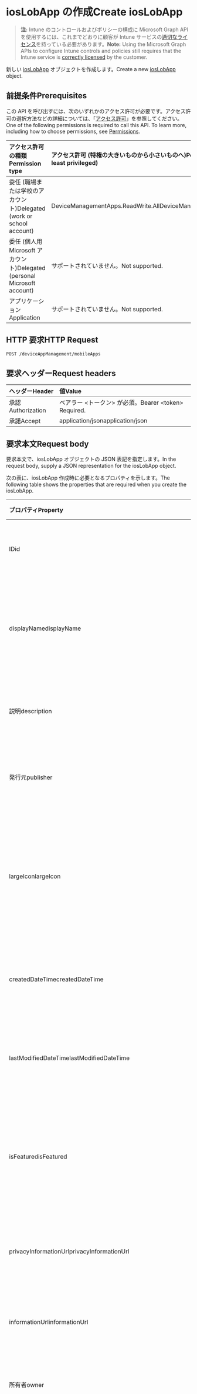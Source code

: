 # <a name="create-ioslobapp"></a><span data-ttu-id="64b0a-101">iosLobApp の作成</span><span class="sxs-lookup"><span data-stu-id="64b0a-101">Create iosLobApp</span></span>

> <span data-ttu-id="64b0a-102">**注:** Intune のコントロールおよびポリシーの構成に Microsoft Graph API を使用するには、これまでどおりに顧客が Intune サービスの[適切なライセンス](https://go.microsoft.com/fwlink/?linkid=839381)を持っている必要があります。</span><span class="sxs-lookup"><span data-stu-id="64b0a-102">**Note:** Using the Microsoft Graph APIs to configure Intune controls and policies still requires that the Intune service is [correctly licensed](https://go.microsoft.com/fwlink/?linkid=839381) by the customer.</span></span>

<span data-ttu-id="64b0a-103">新しい [iosLobApp](../resources/intune_apps_ioslobapp.md) オブジェクトを作成します。</span><span class="sxs-lookup"><span data-stu-id="64b0a-103">Create a new [iosLobApp](../resources/intune_apps_ioslobapp.md) object.</span></span>
## <a name="prerequisites"></a><span data-ttu-id="64b0a-104">前提条件</span><span class="sxs-lookup"><span data-stu-id="64b0a-104">Prerequisites</span></span>
<span data-ttu-id="64b0a-p101">この API を呼び出すには、次のいずれかのアクセス許可が必要です。アクセス許可の選択方法などの詳細については、「[アクセス許可](../../../concepts/permissions_reference.md)」を参照してください。</span><span class="sxs-lookup"><span data-stu-id="64b0a-p101">One of the following permissions is required to call this API. To learn more, including how to choose permissions, see [Permissions](../../../concepts/permissions_reference.md).</span></span>

|<span data-ttu-id="64b0a-107">アクセス許可の種類</span><span class="sxs-lookup"><span data-stu-id="64b0a-107">Permission type</span></span>|<span data-ttu-id="64b0a-108">アクセス許可 (特権の大きいものから小さいものへ)</span><span class="sxs-lookup"><span data-stu-id="64b0a-108">Permissions (from most to least privileged)</span></span>|
|:---|:---|
|<span data-ttu-id="64b0a-109">委任 (職場または学校のアカウント)</span><span class="sxs-lookup"><span data-stu-id="64b0a-109">Delegated (work or school account)</span></span>|<span data-ttu-id="64b0a-110">DeviceManagementApps.ReadWrite.All</span><span class="sxs-lookup"><span data-stu-id="64b0a-110">DeviceManagementApps.ReadWrite.All</span></span>|
|<span data-ttu-id="64b0a-111">委任 (個人用 Microsoft アカウント)</span><span class="sxs-lookup"><span data-stu-id="64b0a-111">Delegated (personal Microsoft account)</span></span>|<span data-ttu-id="64b0a-112">サポートされていません。</span><span class="sxs-lookup"><span data-stu-id="64b0a-112">Not supported.</span></span>|
|<span data-ttu-id="64b0a-113">アプリケーション</span><span class="sxs-lookup"><span data-stu-id="64b0a-113">Application</span></span>|<span data-ttu-id="64b0a-114">サポートされていません。</span><span class="sxs-lookup"><span data-stu-id="64b0a-114">Not supported.</span></span>|

## <a name="http-request"></a><span data-ttu-id="64b0a-115">HTTP 要求</span><span class="sxs-lookup"><span data-stu-id="64b0a-115">HTTP Request</span></span>
<!-- {
  "blockType": "ignored"
}
-->
``` http
POST /deviceAppManagement/mobileApps
```

## <a name="request-headers"></a><span data-ttu-id="64b0a-116">要求ヘッダー</span><span class="sxs-lookup"><span data-stu-id="64b0a-116">Request headers</span></span>
|<span data-ttu-id="64b0a-117">ヘッダー</span><span class="sxs-lookup"><span data-stu-id="64b0a-117">Header</span></span>|<span data-ttu-id="64b0a-118">値</span><span class="sxs-lookup"><span data-stu-id="64b0a-118">Value</span></span>|
|:---|:---|
|<span data-ttu-id="64b0a-119">承認</span><span class="sxs-lookup"><span data-stu-id="64b0a-119">Authorization</span></span>|<span data-ttu-id="64b0a-120">ベアラー &lt;トークン&gt; が必須。</span><span class="sxs-lookup"><span data-stu-id="64b0a-120">Bearer &lt;token&gt; Required.</span></span>|
|<span data-ttu-id="64b0a-121">承諾</span><span class="sxs-lookup"><span data-stu-id="64b0a-121">Accept</span></span>|<span data-ttu-id="64b0a-122">application/json</span><span class="sxs-lookup"><span data-stu-id="64b0a-122">application/json</span></span>|

## <a name="request-body"></a><span data-ttu-id="64b0a-123">要求本文</span><span class="sxs-lookup"><span data-stu-id="64b0a-123">Request body</span></span>
<span data-ttu-id="64b0a-124">要求本文で、iosLobApp オブジェクトの JSON 表記を指定します。</span><span class="sxs-lookup"><span data-stu-id="64b0a-124">In the request body, supply a JSON representation for the iosLobApp object.</span></span>

<span data-ttu-id="64b0a-125">次の表に、iosLobApp 作成時に必要となるプロパティを示します。</span><span class="sxs-lookup"><span data-stu-id="64b0a-125">The following table shows the properties that are required when you create the iosLobApp.</span></span>

|<span data-ttu-id="64b0a-126">プロパティ</span><span class="sxs-lookup"><span data-stu-id="64b0a-126">Property</span></span>|<span data-ttu-id="64b0a-127">タイプ</span><span class="sxs-lookup"><span data-stu-id="64b0a-127">Type</span></span>|<span data-ttu-id="64b0a-128">説明</span><span class="sxs-lookup"><span data-stu-id="64b0a-128">Description</span></span>|
|:---|:---|:---|
|<span data-ttu-id="64b0a-129">ID</span><span class="sxs-lookup"><span data-stu-id="64b0a-129">id</span></span>|<span data-ttu-id="64b0a-130">文字列</span><span class="sxs-lookup"><span data-stu-id="64b0a-130">String</span></span>|<span data-ttu-id="64b0a-131">エンティティのキー。</span><span class="sxs-lookup"><span data-stu-id="64b0a-131">Key of the entity.</span></span> <span data-ttu-id="64b0a-132">[mobileApp](../resources/intune_apps_mobileapp.md) から継承します</span><span class="sxs-lookup"><span data-stu-id="64b0a-132">Inherited from [mobileApp](../resources/intune_apps_mobileapp.md)</span></span>|
|<span data-ttu-id="64b0a-133">displayName</span><span class="sxs-lookup"><span data-stu-id="64b0a-133">displayName</span></span>|<span data-ttu-id="64b0a-134">文字列</span><span class="sxs-lookup"><span data-stu-id="64b0a-134">String</span></span>|<span data-ttu-id="64b0a-135">管理者が提供またはインポートしたアプリのタイトル。</span><span class="sxs-lookup"><span data-stu-id="64b0a-135">The admin provided or imported title of the app.</span></span> <span data-ttu-id="64b0a-136">[mobileApp](../resources/intune_apps_mobileapp.md) から継承します</span><span class="sxs-lookup"><span data-stu-id="64b0a-136">Inherited from [mobileApp](../resources/intune_apps_mobileapp.md)</span></span>|
|<span data-ttu-id="64b0a-137">説明</span><span class="sxs-lookup"><span data-stu-id="64b0a-137">description</span></span>|<span data-ttu-id="64b0a-138">文字列</span><span class="sxs-lookup"><span data-stu-id="64b0a-138">String</span></span>|<span data-ttu-id="64b0a-139">アプリの説明。</span><span class="sxs-lookup"><span data-stu-id="64b0a-139">The description of the app.</span></span> <span data-ttu-id="64b0a-140">[mobileApp](../resources/intune_apps_mobileapp.md) から継承します</span><span class="sxs-lookup"><span data-stu-id="64b0a-140">Inherited from [mobileApp](../resources/intune_apps_mobileapp.md)</span></span>|
|<span data-ttu-id="64b0a-141">発行元</span><span class="sxs-lookup"><span data-stu-id="64b0a-141">publisher</span></span>|<span data-ttu-id="64b0a-142">文字列</span><span class="sxs-lookup"><span data-stu-id="64b0a-142">String</span></span>|<span data-ttu-id="64b0a-143">アプリの発行元。</span><span class="sxs-lookup"><span data-stu-id="64b0a-143">The publisher of the app.</span></span> <span data-ttu-id="64b0a-144">[mobileApp](../resources/intune_apps_mobileapp.md) から継承します</span><span class="sxs-lookup"><span data-stu-id="64b0a-144">Inherited from [mobileApp](../resources/intune_apps_mobileapp.md)</span></span>|
|<span data-ttu-id="64b0a-145">largeIcon</span><span class="sxs-lookup"><span data-stu-id="64b0a-145">largeIcon</span></span>|[<span data-ttu-id="64b0a-146">mimeContent</span><span class="sxs-lookup"><span data-stu-id="64b0a-146">mimeContent</span></span>](../resources/intune_shared_mimecontent.md)|<span data-ttu-id="64b0a-147">アプリの詳細に表示され、アイコンのアップロードに使用される大きなアイコン。</span><span class="sxs-lookup"><span data-stu-id="64b0a-147">The large icon, to be displayed in the app details and used for upload of the icon.</span></span> <span data-ttu-id="64b0a-148">[mobileApp](../resources/intune_apps_mobileapp.md) から継承します</span><span class="sxs-lookup"><span data-stu-id="64b0a-148">Inherited from [mobileApp](../resources/intune_apps_mobileapp.md)</span></span>|
|<span data-ttu-id="64b0a-149">createdDateTime</span><span class="sxs-lookup"><span data-stu-id="64b0a-149">createdDateTime</span></span>|<span data-ttu-id="64b0a-150">DateTimeOffset</span><span class="sxs-lookup"><span data-stu-id="64b0a-150">DateTimeOffset</span></span>|<span data-ttu-id="64b0a-151">アプリが作成された日時。</span><span class="sxs-lookup"><span data-stu-id="64b0a-151">The date and time the app was created.</span></span> <span data-ttu-id="64b0a-152">[mobileApp](../resources/intune_apps_mobileapp.md) から継承します</span><span class="sxs-lookup"><span data-stu-id="64b0a-152">Inherited from [mobileApp](../resources/intune_apps_mobileapp.md)</span></span>|
|<span data-ttu-id="64b0a-153">lastModifiedDateTime</span><span class="sxs-lookup"><span data-stu-id="64b0a-153">lastModifiedDateTime</span></span>|<span data-ttu-id="64b0a-154">DateTimeOffset</span><span class="sxs-lookup"><span data-stu-id="64b0a-154">DateTimeOffset</span></span>|<span data-ttu-id="64b0a-155">アプリが最後に変更された日時。</span><span class="sxs-lookup"><span data-stu-id="64b0a-155">The date and time the app was last modified.</span></span> <span data-ttu-id="64b0a-156">[mobileApp](../resources/intune_apps_mobileapp.md) から継承します</span><span class="sxs-lookup"><span data-stu-id="64b0a-156">Inherited from [mobileApp](../resources/intune_apps_mobileapp.md)</span></span>|
|<span data-ttu-id="64b0a-157">isFeatured</span><span class="sxs-lookup"><span data-stu-id="64b0a-157">isFeatured</span></span>|<span data-ttu-id="64b0a-158">ブール値</span><span class="sxs-lookup"><span data-stu-id="64b0a-158">Boolean</span></span>|<span data-ttu-id="64b0a-159">アプリが管理者のおすすめとしてマークされたかどうかを示す値。[mobileApp](../resources/intune_apps_mobileapp.md) から継承します</span><span class="sxs-lookup"><span data-stu-id="64b0a-159">The value indicating whether the app is marked as featured by the admin. Inherited from [mobileApp](../resources/intune_apps_mobileapp.md)</span></span>|
|<span data-ttu-id="64b0a-160">privacyInformationUrl</span><span class="sxs-lookup"><span data-stu-id="64b0a-160">privacyInformationUrl</span></span>|<span data-ttu-id="64b0a-161">文字列</span><span class="sxs-lookup"><span data-stu-id="64b0a-161">String</span></span>|<span data-ttu-id="64b0a-162">プライバシーに関する声明の URL。</span><span class="sxs-lookup"><span data-stu-id="64b0a-162">The privacy statement Url.</span></span> <span data-ttu-id="64b0a-163">[mobileApp](../resources/intune_apps_mobileapp.md) から継承します</span><span class="sxs-lookup"><span data-stu-id="64b0a-163">Inherited from [mobileApp](../resources/intune_apps_mobileapp.md)</span></span>|
|<span data-ttu-id="64b0a-164">informationUrl</span><span class="sxs-lookup"><span data-stu-id="64b0a-164">informationUrl</span></span>|<span data-ttu-id="64b0a-165">文字列</span><span class="sxs-lookup"><span data-stu-id="64b0a-165">String</span></span>|<span data-ttu-id="64b0a-166">詳細情報の URL。</span><span class="sxs-lookup"><span data-stu-id="64b0a-166">The more information Url.</span></span> <span data-ttu-id="64b0a-167">[mobileApp](../resources/intune_apps_mobileapp.md) から継承します</span><span class="sxs-lookup"><span data-stu-id="64b0a-167">Inherited from [mobileApp](../resources/intune_apps_mobileapp.md)</span></span>|
|<span data-ttu-id="64b0a-168">所有者</span><span class="sxs-lookup"><span data-stu-id="64b0a-168">owner</span></span>|<span data-ttu-id="64b0a-169">文字列</span><span class="sxs-lookup"><span data-stu-id="64b0a-169">String</span></span>|<span data-ttu-id="64b0a-170">アプリの所有者。</span><span class="sxs-lookup"><span data-stu-id="64b0a-170">The owner of the app.</span></span> <span data-ttu-id="64b0a-171">[mobileApp](../resources/intune_apps_mobileapp.md) から継承します</span><span class="sxs-lookup"><span data-stu-id="64b0a-171">Inherited from [mobileApp](../resources/intune_apps_mobileapp.md)</span></span>|
|<span data-ttu-id="64b0a-172">開発者</span><span class="sxs-lookup"><span data-stu-id="64b0a-172">developer</span></span>|<span data-ttu-id="64b0a-173">文字列</span><span class="sxs-lookup"><span data-stu-id="64b0a-173">String</span></span>|<span data-ttu-id="64b0a-174">アプリの開発者。</span><span class="sxs-lookup"><span data-stu-id="64b0a-174">The developer of the app.</span></span> <span data-ttu-id="64b0a-175">[mobileApp](../resources/intune_apps_mobileapp.md) から継承します</span><span class="sxs-lookup"><span data-stu-id="64b0a-175">Inherited from [mobileApp](../resources/intune_apps_mobileapp.md)</span></span>|
|<span data-ttu-id="64b0a-176">メモ</span><span class="sxs-lookup"><span data-stu-id="64b0a-176">notes</span></span>|<span data-ttu-id="64b0a-177">文字列</span><span class="sxs-lookup"><span data-stu-id="64b0a-177">String</span></span>|<span data-ttu-id="64b0a-178">アプリ用のメモ。</span><span class="sxs-lookup"><span data-stu-id="64b0a-178">Notes for the app.</span></span> <span data-ttu-id="64b0a-179">[mobileApp](../resources/intune_apps_mobileapp.md) から継承します</span><span class="sxs-lookup"><span data-stu-id="64b0a-179">Inherited from [mobileApp](../resources/intune_apps_mobileapp.md)</span></span>|
|<span data-ttu-id="64b0a-180">publishingState</span><span class="sxs-lookup"><span data-stu-id="64b0a-180">publishingState</span></span>|[<span data-ttu-id="64b0a-181">mobileAppPublishingState</span><span class="sxs-lookup"><span data-stu-id="64b0a-181">mobileAppPublishingState</span></span>](../resources/intune_apps_mobileapppublishingstate.md)|<span data-ttu-id="64b0a-182">アプリの発行の状態。</span><span class="sxs-lookup"><span data-stu-id="64b0a-182">The publishing state for the app.</span></span> <span data-ttu-id="64b0a-183">アプリが発行されていない限り、アプリを割り当てることはできません。</span><span class="sxs-lookup"><span data-stu-id="64b0a-183">The app cannot be assigned unless the app is published.</span></span> <span data-ttu-id="64b0a-184">[mobileApp](../resources/intune_apps_mobileapp.md) から継承します。</span><span class="sxs-lookup"><span data-stu-id="64b0a-184">Inherited from [mobileApp](../resources/intune_apps_mobileapp.md)</span></span> <span data-ttu-id="64b0a-185">指定できる値は、 `notPublished`、`processing`、`published` です。</span><span class="sxs-lookup"><span data-stu-id="64b0a-185">The possible values are `notPublished`, `processing`, or `published`.</span></span>|
|<span data-ttu-id="64b0a-186">committedContentVersion</span><span class="sxs-lookup"><span data-stu-id="64b0a-186">committedContentVersion</span></span>|<span data-ttu-id="64b0a-187">文字列</span><span class="sxs-lookup"><span data-stu-id="64b0a-187">String</span></span>|<span data-ttu-id="64b0a-188">内部にコミットされたコンテンツのバージョン。</span><span class="sxs-lookup"><span data-stu-id="64b0a-188">The internal committed content version.</span></span> <span data-ttu-id="64b0a-189">[mobileLobApp](../resources/intune_apps_mobilelobapp.md) から継承します</span><span class="sxs-lookup"><span data-stu-id="64b0a-189">Inherited from [mobileLobApp](../resources/intune_apps_mobilelobapp.md)</span></span>|
|<span data-ttu-id="64b0a-190">fileName</span><span class="sxs-lookup"><span data-stu-id="64b0a-190">fileName</span></span>|<span data-ttu-id="64b0a-191">文字列</span><span class="sxs-lookup"><span data-stu-id="64b0a-191">String</span></span>|<span data-ttu-id="64b0a-192">メインの Lob アプリケーションのファイル名。</span><span class="sxs-lookup"><span data-stu-id="64b0a-192">The name of the main Lob application file.</span></span> <span data-ttu-id="64b0a-193">[mobileLobApp](../resources/intune_apps_mobilelobapp.md) から継承します</span><span class="sxs-lookup"><span data-stu-id="64b0a-193">Inherited from [mobileLobApp](../resources/intune_apps_mobilelobapp.md)</span></span>|
|<span data-ttu-id="64b0a-194">サイズ</span><span class="sxs-lookup"><span data-stu-id="64b0a-194">size</span></span>|<span data-ttu-id="64b0a-195">Int64</span><span class="sxs-lookup"><span data-stu-id="64b0a-195">Int64</span></span>|<span data-ttu-id="64b0a-196">アップロードされたすべてのファイルを含む合計サイズ。</span><span class="sxs-lookup"><span data-stu-id="64b0a-196">The total size, including all uploaded files.</span></span> <span data-ttu-id="64b0a-197">[mobileLobApp](../resources/intune_apps_mobilelobapp.md) から継承します</span><span class="sxs-lookup"><span data-stu-id="64b0a-197">Inherited from [mobileLobApp](../resources/intune_apps_mobilelobapp.md)</span></span>|
|<span data-ttu-id="64b0a-198">bundleId</span><span class="sxs-lookup"><span data-stu-id="64b0a-198">bundleId</span></span>|<span data-ttu-id="64b0a-199">文字列</span><span class="sxs-lookup"><span data-stu-id="64b0a-199">String</span></span>|<span data-ttu-id="64b0a-200">ID 名。</span><span class="sxs-lookup"><span data-stu-id="64b0a-200">The Identity Name.</span></span>|
|<span data-ttu-id="64b0a-201">applicableDeviceType</span><span class="sxs-lookup"><span data-stu-id="64b0a-201">applicableDeviceType</span></span>|[<span data-ttu-id="64b0a-202">iosDeviceType</span><span class="sxs-lookup"><span data-stu-id="64b0a-202">iosDeviceType</span></span>](../resources/intune_apps_iosdevicetype.md)|<span data-ttu-id="64b0a-203">このアプリを実行できる iOS アーキテクチャ。</span><span class="sxs-lookup"><span data-stu-id="64b0a-203">The iOS architecture for which this app can run on.</span></span>|
|<span data-ttu-id="64b0a-204">minimumSupportedOperatingSystem</span><span class="sxs-lookup"><span data-stu-id="64b0a-204">minimumSupportedOperatingSystem</span></span>|[<span data-ttu-id="64b0a-205">iosMinimumOperatingSystem</span><span class="sxs-lookup"><span data-stu-id="64b0a-205">iosMinimumOperatingSystem</span></span>](../resources/intune_apps_iosminimumoperatingsystem.md)|<span data-ttu-id="64b0a-206">該当するオペレーティング システムの最小の値です。</span><span class="sxs-lookup"><span data-stu-id="64b0a-206">The value for the minimum applicable operating system.</span></span>|
|<span data-ttu-id="64b0a-207">expirationDateTime</span><span class="sxs-lookup"><span data-stu-id="64b0a-207">expirationDateTime</span></span>|<span data-ttu-id="64b0a-208">DateTimeOffset</span><span class="sxs-lookup"><span data-stu-id="64b0a-208">DateTimeOffset</span></span>|<span data-ttu-id="64b0a-209">有効期限。</span><span class="sxs-lookup"><span data-stu-id="64b0a-209">The expiration time.</span></span>|
|<span data-ttu-id="64b0a-210">VersionNumber</span><span class="sxs-lookup"><span data-stu-id="64b0a-210">versionNumber</span></span>|<span data-ttu-id="64b0a-211">文字列</span><span class="sxs-lookup"><span data-stu-id="64b0a-211">String</span></span>|<span data-ttu-id="64b0a-212">iOS 基幹業務 (LoB) アプリのバージョン番号。</span><span class="sxs-lookup"><span data-stu-id="64b0a-212">The version number of iOS Line of Business (LoB) app.</span></span>|
|<span data-ttu-id="64b0a-213">buildNumber</span><span class="sxs-lookup"><span data-stu-id="64b0a-213">buildNumber</span></span>|<span data-ttu-id="64b0a-214">文字列</span><span class="sxs-lookup"><span data-stu-id="64b0a-214">String</span></span>|<span data-ttu-id="64b0a-215">iOS 基幹業務 (LoB) アプリのビルド番号。</span><span class="sxs-lookup"><span data-stu-id="64b0a-215">The build number of iOS Line of Business (LoB) app.</span></span>|



## <a name="response"></a><span data-ttu-id="64b0a-216">応答</span><span class="sxs-lookup"><span data-stu-id="64b0a-216">Response</span></span>
<span data-ttu-id="64b0a-217">成功した場合、このメソッドは `201 Created` 応答コードと、応答本文で [iosLobApp](../resources/intune_apps_ioslobapp.md) オブジェクトを返します。</span><span class="sxs-lookup"><span data-stu-id="64b0a-217">If successful, this method returns a `201 Created` response code and a [iosLobApp](../resources/intune_apps_ioslobapp.md) object in the response body.</span></span>

## <a name="example"></a><span data-ttu-id="64b0a-218">例</span><span class="sxs-lookup"><span data-stu-id="64b0a-218">Example</span></span>
### <a name="request"></a><span data-ttu-id="64b0a-219">要求</span><span class="sxs-lookup"><span data-stu-id="64b0a-219">Request</span></span>
<span data-ttu-id="64b0a-220">以下は、要求の例です。</span><span class="sxs-lookup"><span data-stu-id="64b0a-220">Here is an example of the request.</span></span>
``` http
POST https://graph.microsoft.com/v1.0/deviceAppManagement/mobileApps
Content-type: application/json
Content-length: 1253

{
  "@odata.type": "#microsoft.graph.iosLobApp",
  "displayName": "Display Name value",
  "description": "Description value",
  "publisher": "Publisher value",
  "largeIcon": {
    "@odata.type": "microsoft.graph.mimeContent",
    "type": "Type value",
    "value": "dmFsdWU="
  },
  "lastModifiedDateTime": "2017-01-01T00:00:35.1329464-08:00",
  "isFeatured": true,
  "privacyInformationUrl": "https://example.com/privacyInformationUrl/",
  "informationUrl": "https://example.com/informationUrl/",
  "owner": "Owner value",
  "developer": "Developer value",
  "notes": "Notes value",
  "publishingState": "processing",
  "committedContentVersion": "Committed Content Version value",
  "fileName": "File Name value",
  "size": 4,
  "bundleId": "Bundle Id value",
  "applicableDeviceType": {
    "@odata.type": "microsoft.graph.iosDeviceType",
    "iPad": true,
    "iPhoneAndIPod": true
  },
  "minimumSupportedOperatingSystem": {
    "@odata.type": "microsoft.graph.iosMinimumOperatingSystem",
    "v8_0": true,
    "v9_0": true,
    "v10_0": true,
    "v11_0": true
  },
  "expirationDateTime": "2016-12-31T23:57:57.2481234-08:00",
  "versionNumber": "Version Number value",
  "buildNumber": "Build Number value"
}
```

### <a name="response"></a><span data-ttu-id="64b0a-221">応答</span><span class="sxs-lookup"><span data-stu-id="64b0a-221">Response</span></span>
<span data-ttu-id="64b0a-p118">以下は、応答の例です。注:簡潔にするために、ここに示す応答オブジェクトは切り詰められている場合があります。すべてのプロパティは実際の呼び出しから返されます。</span><span class="sxs-lookup"><span data-stu-id="64b0a-p118">Here is an example of the response. Note: The response object shown here may be truncated for brevity. All of the properties will be returned from an actual call.</span></span>
``` http
HTTP/1.1 201 Created
Content-Type: application/json
Content-Length: 1361

{
  "@odata.type": "#microsoft.graph.iosLobApp",
  "id": "b34052ea-52ea-b340-ea52-40b3ea5240b3",
  "displayName": "Display Name value",
  "description": "Description value",
  "publisher": "Publisher value",
  "largeIcon": {
    "@odata.type": "microsoft.graph.mimeContent",
    "type": "Type value",
    "value": "dmFsdWU="
  },
  "createdDateTime": "2017-01-01T00:02:43.5775965-08:00",
  "lastModifiedDateTime": "2017-01-01T00:00:35.1329464-08:00",
  "isFeatured": true,
  "privacyInformationUrl": "https://example.com/privacyInformationUrl/",
  "informationUrl": "https://example.com/informationUrl/",
  "owner": "Owner value",
  "developer": "Developer value",
  "notes": "Notes value",
  "publishingState": "processing",
  "committedContentVersion": "Committed Content Version value",
  "fileName": "File Name value",
  "size": 4,
  "bundleId": "Bundle Id value",
  "applicableDeviceType": {
    "@odata.type": "microsoft.graph.iosDeviceType",
    "iPad": true,
    "iPhoneAndIPod": true
  },
  "minimumSupportedOperatingSystem": {
    "@odata.type": "microsoft.graph.iosMinimumOperatingSystem",
    "v8_0": true,
    "v9_0": true,
    "v10_0": true,
    "v11_0": true
  },
  "expirationDateTime": "2016-12-31T23:57:57.2481234-08:00",
  "versionNumber": "Version Number value",
  "buildNumber": "Build Number value"
}
```



